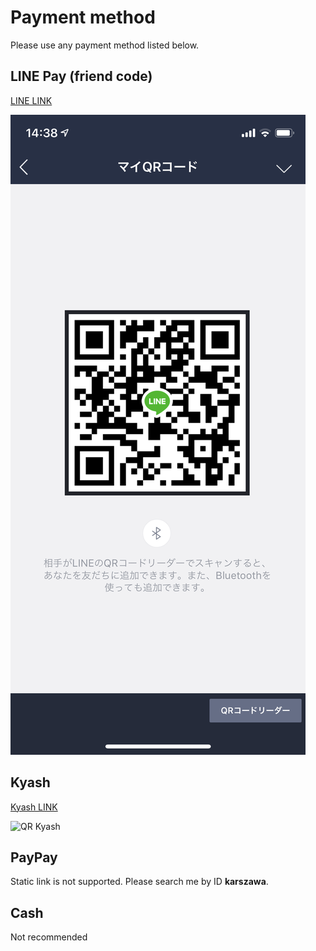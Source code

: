 # Payment method

Please use any payment method listed below.

## LINE Pay (friend code)

[LINE LINK](http://line.naver.jp/ti/p/lVYKl7QWHS)

![QR LINE](img/qr-line.png)

## Kyash

[Kyash LINK](kyash://qr/u/2731019560484471989)

![QR Kyash](img/qr-kyash.png)

## PayPay

Static link is not supported.
Please search me by ID <strong>karszawa</strong>.

## Cash

Not recommended
